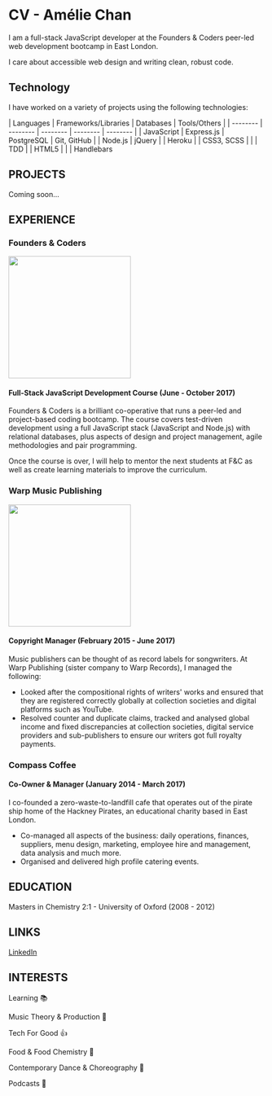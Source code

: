 # CV - Amélie Chan

I am a full-stack JavaScript developer at the Founders & Coders peer-led web development bootcamp in East London.

I care about accessible web design and writing clean, robust code.

## Technology

I have worked on a variety of projects using the following technologies:

| Languages | Frameworks/Libraries | Databases | Tools/Others |
| -------- | -------- | -------- | -------- | -------- |
| JavaScript     | Express.js     | PostgreSQL     | Git, GitHub     |
| Node.js | jQuery     |       | Heroku     |
| CSS3, SCSS |      |      |  TDD    |
| HTML5 |      |           | Handlebars

## PROJECTS

Coming soon...


## EXPERIENCE

### Founders & Coders

<img src="https://github.com/ameliejyc/cv/blob/master/fac-logo.png" width="240">

#### Full-Stack JavaScript Development Course (June - October 2017)

Founders & Coders is a brilliant co-operative that runs a peer-led and project-based coding bootcamp. The course covers test-driven development using a full JavaScript stack (JavaScript and Node.js) with relational databases, plus aspects of design and project management, agile methodologies and pair programming.

Once the course is over, I will help to mentor the next students at F&C as well as create learning materials to improve the curriculum.

### Warp Music Publishing

<img src="https://github.com/ameliejyc/cv/blob/master/warp-logo.png" width="240">

#### Copyright Manager (February 2015 - June 2017)

Music publishers can be thought of as record labels for songwriters. At Warp Publishing (sister company to Warp Records), I managed the following:

* Looked after the compositional rights of writers' works and ensured that they are registered correctly globally at collection societies and digital platforms such as YouTube.
* Resolved counter and duplicate claims, tracked and analysed global income and fixed discrepancies at collection societies, digital service providers and sub-publishers to ensure our writers got full royalty payments.

### Compass Coffee

#### Co-Owner & Manager (January 2014 - March 2017)

I co-founded a zero-waste-to-landfill cafe that operates out of the pirate ship home of the Hackney Pirates, an educational charity based in East London.
* Co-managed all aspects of the business: daily operations, finances, suppliers, menu design, marketing, employee hire and management, data analysis and much more.
* Organised and delivered high profile catering events.


## EDUCATION

Masters in Chemistry 2:1 - University of Oxford (2008 - 2012)

## LINKS

[LinkedIn](https://www.linkedin.com/in/am%C3%A9lie-chan-413aa77b/)

## INTERESTS

Learning :books:

Music Theory & Production :musical_keyboard:

Tech For Good :+1:

Food & Food Chemistry :ramen:

Contemporary Dance & Choreography :dancer:

Podcasts :thought_balloon:
